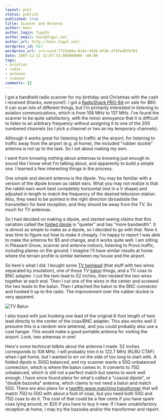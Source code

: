 ```yaml
---
layout: post
status: publish
published: true
title: Scanner and Antenna
author: Hans
author_login: fugalh
author_email: hans@fugal.net
author_url: http://hans.fugal.net/
wordpress_id: 917
wordpress_url: urn:uuid:7722e04a-014e-443b-bfdb-2f4fed87bf63
date: 2007-12-31 12:07:53.000000000 -08:00
tags:
- aviation
- radio
- antenna
- scanner
comments: []
---
```

<p>I got a handheld radio scanner for my birthday and Christmas with the cash I received (thanks, everyone!). I got a <a href="http://www.radioshack.com/sm-pro-84-compact-scanner-and-headphone-bundle--pi-2180625.html">RadioShack PRO-84</a> on sale for $60. It can scan lots of different things, but I'm primarily interested in listening to aviation communications, which is from 108 MHz to 137 MHz. I've found the scanner to be quite satisfactory, with the minor annoyance that it is difficult to listen to an arbitrary frequency without assigning it to one of the 200 numbered channels (so I pick a channel or two as my temporary channels).</p>

<p>Although it works great for listening to traffic at the airport, for listening to traffic away from the airport (e.g. at home), the included "rubber duckie" antenna is not up to the task. So I set about making my own. </p>

<p>I went from knowing nothing about antennas to knowing just enough to sound like I know what I'm talking about, and apparently to build a simple one. I learned a few interesting things in the process.</p>

<p>One simple and decent antenna is the dipole. You may be familiar with a version of the dipole known as rabbit ears. What you may not realize is that the rabbit ears work best completely horizontal (not in a V shape) and adjusted in length to match the frequency of the desired television station. Also, they need to be pointed in the right direction (broadside the transmitter) for best reception, and they should be away from the TV. So much for TV antennas.</p>

<p>So I had decided on making a dipole, and started seeing claims that this variation called the <a href="http://k7mem.150m.com/Electronic_Notebook/antennas/folded_dipole.html">folded dipole</a> is "quieter" and has "more bandwidth". It is almost as simple to make as a dipole, so I decided to go with that. Now it was time to figure out how to make it cheaply. I'm happy to report I was able to make the antenna for $5 and change, and it works quite well. I am sitting in Pleasant Grove, scanner and antenna indoors, listening to Provo traffic, including planes on the ground. I imagine I'll have similar results at home where the terrain profile is similar between my house and the airport.</p>

<p>So here's what I did. I bought some <a href="http://en.wikipedia.org/wiki/Twin-lead">TV twinlead</a> (that stuff with two wires separated by insulation), one of those TV <acronym title="Balanced/Unbalanced">balun</acronym> things,  and a TV coax to BNC adapter. I cut the twin lead to 52 inches, then twisted the two wires together at each end. Then I cut one of the wires in the center and screwed the two leads to the balun. Then I attached the balun to the BNC connector and hooked it up to the radio. The improvement over the rubber duckie is very apparent. </p>

<p><img src="http://upload.wikimedia.org/wikipedia/en/thumb/b/bb/Tvbalun.jpg/180px-Tvbalun.jpg" alt="TV Balun"/></p>

<p>I also toyed with just hooking one lead of the original 6-foot length of twin lead directly to the center of the coax/BNC adapter. This also works well (I presume this is a random wire antenna), and you could probably also use a coat hanger. This would make a good portable antenna for visiting the airport. Look, two antennas in one!</p>

<p>Here's some techincal tidbits about the antenna I made. 52 inches corresponds to 108 MHz. I will probably trim it to 122.7 MHz (KLRU CTAF) when I get home, but I wanted to err on the side of too long to start with. A folded dipole is 300Ω balanced, and my scanner wants a 50Ω unbalanced connection, which is where the balun comes in. It converts to 75Ω unbalanced, which is still not a perfect match but seems to work well enough. I have since found plans for what's called a "coaxial dipole", or "double bazooka" antenna, which claims to not need a balun and match 50Ω. There are also plans for a <a href="http://www.tuc.nrao.edu/~demerson/twelfth/twelfth.htm">twelfth-wave matching transformer</a> that will match 75Ω to 50Ω with about a foot of coax, but you need both 50Ω and 75Ω coax to do it. The cost of that could be a few cents if you have spare coax lying around, or $20 if you have to buy it new. If I have unsatisfactory reception at home, I may try the bazooka and/or the transformer and report.</p>
